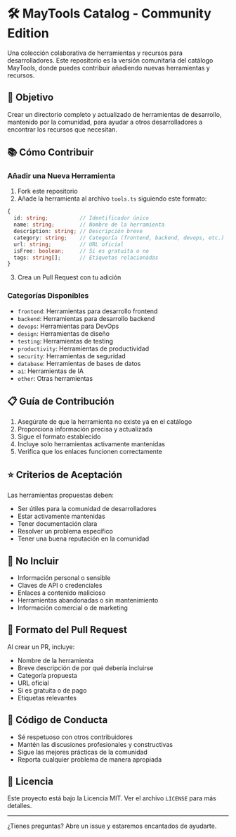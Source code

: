 # 🛠️ MayTools Catalog - Community Edition

Una colección colaborativa de herramientas y recursos para desarrolladores. Este repositorio es la versión comunitaria del catálogo MayTools, donde puedes contribuir añadiendo nuevas herramientas y recursos.

## 🎯 Objetivo

Crear un directorio completo y actualizado de herramientas de desarrollo, mantenido por la comunidad, para ayudar a otros desarrolladores a encontrar los recursos que necesitan.

## 📚 Cómo Contribuir

### Añadir una Nueva Herramienta

1. Fork este repositorio
2. Añade la herramienta al archivo `tools.ts` siguiendo este formato:

```typescript
{
  id: string;          // Identificador único
  name: string;        // Nombre de la herramienta
  description: string; // Descripción breve
  category: string;    // Categoría (frontend, backend, devops, etc.)
  url: string;         // URL oficial
  isFree: boolean;     // Si es gratuita o no
  tags: string[];      // Etiquetas relacionadas
}
```

3. Crea un Pull Request con tu adición

### Categorías Disponibles

- `frontend`: Herramientas para desarrollo frontend
- `backend`: Herramientas para desarrollo backend
- `devops`: Herramientas para DevOps
- `design`: Herramientas de diseño
- `testing`: Herramientas de testing
- `productivity`: Herramientas de productividad
- `security`: Herramientas de seguridad
- `database`: Herramientas de bases de datos
- `ai`: Herramientas de IA
- `other`: Otras herramientas

## 📋 Guía de Contribución

1. Asegúrate de que la herramienta no existe ya en el catálogo
2. Proporciona información precisa y actualizada
3. Sigue el formato establecido
4. Incluye solo herramientas activamente mantenidas
5. Verifica que los enlaces funcionen correctamente

## ⭐ Criterios de Aceptación

Las herramientas propuestas deben:

- Ser útiles para la comunidad de desarrolladores
- Estar activamente mantenidas
- Tener documentación clara
- Resolver un problema específico
- Tener una buena reputación en la comunidad

## 🚫 No Incluir

- Información personal o sensible
- Claves de API o credenciales
- Enlaces a contenido malicioso
- Herramientas abandonadas o sin mantenimiento
- Información comercial o de marketing

## 📝 Formato del Pull Request

Al crear un PR, incluye:

- Nombre de la herramienta
- Breve descripción de por qué debería incluirse
- Categoría propuesta
- URL oficial
- Si es gratuita o de pago
- Etiquetas relevantes

## 🤝 Código de Conducta

- Sé respetuoso con otros contribuidores
- Mantén las discusiones profesionales y constructivas
- Sigue las mejores prácticas de la comunidad
- Reporta cualquier problema de manera apropiada

## 📄 Licencia

Este proyecto está bajo la Licencia MIT. Ver el archivo `LICENSE` para más detalles.

---

¿Tienes preguntas? Abre un issue y estaremos encantados de ayudarte.
